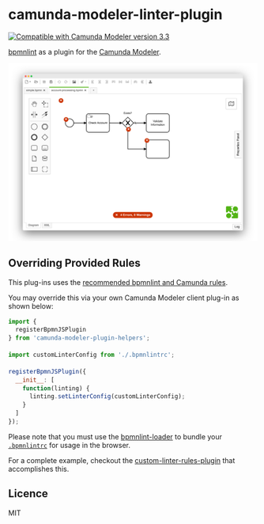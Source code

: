 # camunda-modeler-linter-plugin

[![Compatible with Camunda Modeler version 3.3](https://img.shields.io/badge/Camunda%20Modeler-3.3+-blue.svg)](https://github.com/camunda/camunda-modeler)

[bpmnlint](https://github.com/bpmn-io/bpmnlint/) as a plugin for the [Camunda Modeler](https://github.com/camunda/camunda-modeler/).

![Screenshot of the plug-in](./docs/screenshot.png)


## Overriding Provided Rules

This plug-ins uses the [recommended bpmnlint and Camunda rules](./.bpmnlintrc).

You may override this via your own Camunda Modeler client plug-in as shown below:

```javascript
import {
  registerBpmnJSPlugin
} from 'camunda-modeler-plugin-helpers';

import customLinterConfig from './.bpmnlintrc';

registerBpmnJSPlugin({
  __init__: [
    function(linting) {
      linting.setLinterConfig(customLinterConfig);
    }
  ]
});
```

Please note that you must use the [bpmnlint-loader](https://github.com/nikku/bpmnlint-loader) to bundle your [`.bpmnlintrc`](https://github.com/bpmn-io/bpmnlint#configuration) for usage in the browser.

For a complete example, checkout the [custom-linter-rules-plugin](https://github.com/camunda/camunda-modeler-custom-linter-rules-plugin) that accomplishes this.


## Licence

MIT
